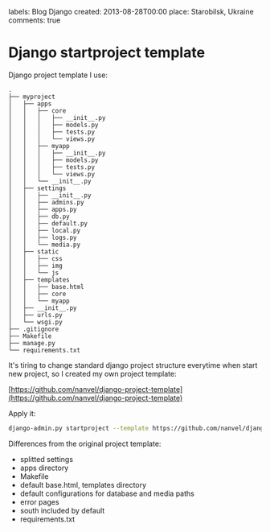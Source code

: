 labels: Blog
        Django
created: 2013-08-28T00:00
place: Starobilsk, Ukraine
comments: true

# Django startproject template

Django project template I use:
```text
.
├── myproject
│   ├── apps
│   │   ├── core
│   │   │   ├── __init__.py
│   │   │   ├── models.py
│   │   │   ├── tests.py
│   │   │   └── views.py
│   │   ├── myapp
│   │   │   ├── __init__.py
│   │   │   ├── models.py
│   │   │   ├── tests.py
│   │   │   └── views.py
│   │   └── __init__.py
│   ├── settings
│   │   ├── __init__.py
│   │   ├── admins.py
│   │   ├── apps.py
│   │   ├── db.py
│   │   ├── default.py
│   │   ├── local.py
│   │   ├── logs.py
│   │   └── media.py
│   ├── static
│   │   ├── css
│   │   ├── img
│   │   └── js
│   ├── templates
│   │   ├── base.html
│   │   ├── core
│   │   └── myapp
│   ├── __init__.py
│   ├── urls.py
│   └── wsgi.py
├── .gitignore
├── Makefile
├── manage.py
└── requirements.txt
```

It's tiring to change standard django project structure everytime when start new project, so I created my own project template:

[https://github.com/nanvel/django-project-template](https://github.com/nanvel/django-project-template)

Apply it:
```bash
django-admin.py startproject --template https://github.com/nanvel/django-project-template/archive/master.zip myproject
```

Differences from the original project template:

- splitted settings
- apps directory
- Makefile
- default base.html, templates directory
- default configurations for database and media paths
- error pages
- south included by default
- requirements.txt
